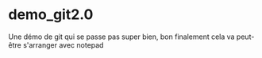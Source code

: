 ﻿# demo_git2.0
Une démo de git qui se passe pas super bien, bon finalement cela va peut-être s'arranger avec notepad


